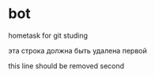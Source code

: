 # bot
hometask for git studing 

эта строка должна быть удалена первой



this line should be removed second